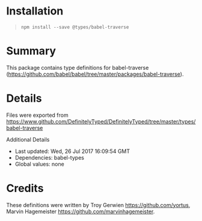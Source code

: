 # Installation
> `npm install --save @types/babel-traverse`

# Summary
This package contains type definitions for babel-traverse (https://github.com/babel/babel/tree/master/packages/babel-traverse).

# Details
Files were exported from https://www.github.com/DefinitelyTyped/DefinitelyTyped/tree/master/types/babel-traverse

Additional Details
 * Last updated: Wed, 26 Jul 2017 16:09:54 GMT
 * Dependencies: babel-types
 * Global values: none

# Credits
These definitions were written by Troy Gerwien <https://github.com/yortus>, Marvin Hagemeister <https://github.com/marvinhagemeister>.
